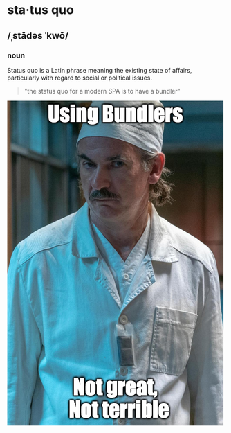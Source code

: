 # sta·tus quo
## /ˌstādəs ˈkwō/
### noun
Status quo is a Latin phrase meaning the existing state of affairs, particularly with regard to social or political issues.
> "the status quo for a modern SPA is to have a bundler"

![GitHub Logo](not_great.png)

